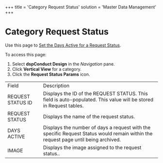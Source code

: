 +++
title = 'Category Request Status'
solution = 'Master Data Management'
+++

# Category Request Status

<div class="use">

Use this page to [Set the Days Active for a Request
Status](../Config/Set_the_Days_Active_for_a_Request_Status).

</div>

To access this page:

1.  Select <span style="font-weight: bold;">dspConduct </span>
    **Design** in the *Navigation* pane.
2.  Click **Vertical View** for a category.
3.  Click the **Request Status Params**
icon.

|                   |                                                                                                                                   |
| ----------------- | --------------------------------------------------------------------------------------------------------------------------------- |
| Field             | Description                                                                                                                       |
| REQUEST STATUS ID | Displays the ID of the REQUEST STATUS. This field is auto-populated. This value will be stored in Request tables.                 |
| REQUEST STATUS    | Displays the name of the <span id="Request Status dspConduct" class="popUpLink">request status</span>.                            |
| DAYS ACTIVE       | Displays the number of days a request with the specific Request Status would remain within the request page until being archived. |
| IMAGE             | Displays the image assigned to the request status..                                                                               |
